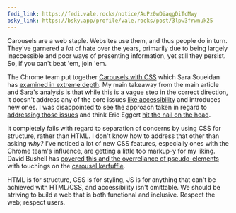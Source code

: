 ```yaml
---
fedi_link: https://fedi.vale.rocks/notice/AuPz0wDiaqgDiTcMwy
bsky_link: https://bsky.app/profile/vale.rocks/post/3lpw3frwnuk25
---
```


Carousels are a web staple. Websites use them, and thus people do in turn. They've garnered a _lot_ of hate over the years, primarily due to being largely inaccessible and poor ways of presenting information, yet still they persist. So, if you can't beat 'em, join 'em.

The Chrome team put together [Carousels with CSS](https://developer.chrome.com/blog/carousels-with-css) which Sara Soueidan has [examined in extreme depth](https://www.sarasoueidan.com/blog/css-carousels-accessibility). My main takeaway from the main article and Sara's analysis is that while this is a vague step in the correct direction, it doesn't address any of the core issues [like accessibility](https://adrianroselli.com/2025/05/my-request-to-google-on-accessibility.html) and introduces new ones. I was disappointed to see the approach taken in regard to [addressing those issues](https://bsky.app/profile/nerdy.dev/post/3lprmlrziwc2h) and think Eric Eggert [hit the nail on the head](https://bsky.app/profile/yatil.net/post/3lpvdvuvjuk2d).

It completely fails with regard to separation of concerns by using CSS for structure, rather than HTML. I don't know how to address that other than asking _why?_ I've noticed a lot of new CSS features, especially ones with the Chrome team's influence, are getting a little too markup-y for my liking. David Bushell has [covered this and the overreliance of pseudo-elements](https://dbushell.com/2025/05/23/pseudo-elements/) with touchings on the [carousel kerfuffle](https://dbushell.com/notes/2025-05-07T09:51Z/).

HTML is for structure, CSS is for styling, JS is for anything that can't be achieved with HTML/CSS, and accessibility isn't omittable. We should be striving to build a web that is both functional and inclusive. Respect the web; respect users.
